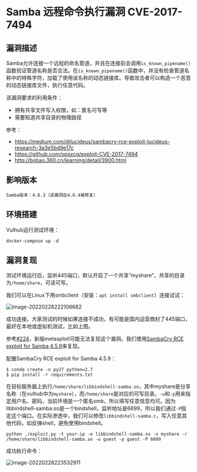 # Samba 远程命令执行漏洞 CVE-2017-7494

## 漏洞描述

Samba允许连接一个远程的命名管道，并且在连接前会调用`is_known_pipename()`函数验证管道名称是否合法。在`is_known_pipename()`函数中，并没有检查管道名称中的特殊字符，加载了使用该名称的动态链接库。导致攻击者可以构造一个恶意的动态链接库文件，执行任意代码。

该漏洞要求的利用条件：

- 拥有共享文件写入权限，如：匿名可写等
- 需要知道共享目录的物理路径

参考：

- https://medium.com/@lucideus/sambacry-rce-exploit-lucideus-research-3a3e5bd9e17c
- https://github.com/opsxcq/exploit-CVE-2017-7494
- http://bobao.360.cn/learning/detail/3900.html

## 影响版本

```
Samba版本：4.6.3（该漏洞在4.6.4被修复）
```

## 环境搭建

Vulhub运行测试环境：

```
docker-compose up -d
```

## 漏洞复现

测试环境运行后，监听445端口，默认开启了一个共享“myshare”，共享的目录为`/home/share`，可读可写。

我们可以在Linux下用smbclient（安装：`apt install smbclient`）连接试试：

![image-20220228222106682](./images/202202282221768.png)

成功连接。大家测试的时候如果连接不成功，有可能是国内运营商封了445端口，最好在本地或虚拟机测试，比如上图。

参考[#224](https://github.com/vulhub/vulhub/issues/224)，新版metasploit可能无法复现这个漏洞。我们使用[SambaCry RCE exploit for Samba 4.5.9](https://github.com/opsxcq/exploit-CVE-2017-7494)来复现。

配置SambaCry RCE exploit for Samba 4.5.9：

```
$ conda create -n py27 python=2.7
$ pip install -r requirements.txt
```

在目标服务器上执行`/home/share/libbindshell-samba.so`，其中myshare是分享名称（在vulhub中为`myshare`），而`/home/share`是对应的可写目录。`-u`和`-p`用来指定用户名、密码，当前环境是一个匿名smb，所以填写任意信息均可。因为libbindshell-samba.so是一个bindshell，监听地址是6699，所以我们通过`-P`指定这个端口。在实际渗透中，我们可以修改`libbindshell-samba.c`，写入任意其他代码，如反弹shell，避免使用bindshell。

```
python ./exploit.py -t your-ip -e libbindshell-samba.so -s myshare -r /home/share/libbindshell-samba.so -u guest -p guest -P 6699
```

成功执行命令：

![image-20220228223532911](./images/202202282235034.png)
